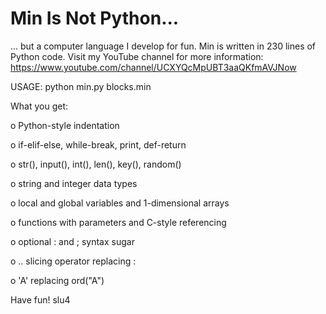 # Min Is Not Python...
... but a computer language I develop for fun. Min is written in 230 lines of Python code. Visit my YouTube channel for more information: https://www.youtube.com/channel/UCXYQcMpUBT3aaQKfmAVJNow

USAGE: python min.py blocks.min

What you get:

o Python-style indentation

o if-elif-else, while-break, print, def-return

o str(), input(), int(), len(), key(), random()

o string and integer data types

o local and global variables and 1-dimensional arrays

o functions with parameters and C-style referencing

o optional : and ; syntax sugar

o .. slicing operator replacing :

o 'A' replacing ord("A")


Have fun!
slu4

